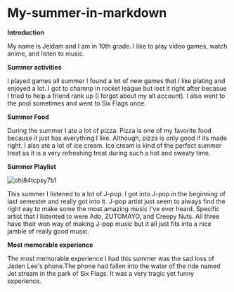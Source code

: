 # My-summer-in-markdown
**Introduction**

My name is Jeidam and I am in 10th grade. I like to play video games, watch anime, and listen to music.

**Summer activities**

I played games all summer I found a lot of new games that I like plating and enjoyed a lot. I got to chamnp in rocket league but lost it right after becasue I tried to help a friend rank up (I forgot about my alt account). I also went to the pool sometimes and went to Six Flags once.

**Summer Food**

During the summer I ate a lot of pizza. Pizza is one of my favorite food because it just has everything I like. Although, pizza is only good if its made right. I also ate a lot of ice cream. Ice cream is kind of the perfect summer treat as it is a very refreshing treat during such a hot and sweaty time.

**Summer Playlist**

![ohi84tcpsy7b1](https://github.com/user-attachments/assets/f04a204f-c364-4c38-8584-f633b8d46fec)

This summer I listened to a lot of J-pop. I got into J-pop in the beginning of last semester and really got into it. J-pop artist just seem to always find the right eay to make some the most amazing music I've ever heard. Specific artist that I listented to were Ado, ZUTOMAYO, and Creepy Nuts. All three have their won way of making J-pop music but it all just fits into a nice jamble of really good music.

**Most memorable experience**

The most memorable experience I had this summer was the sad loss of Jaden Lee's phone.The phone had fallen into the water of the ride named Jet stream in the park of Six Flags. It was a very tragic yet funny experience. 
